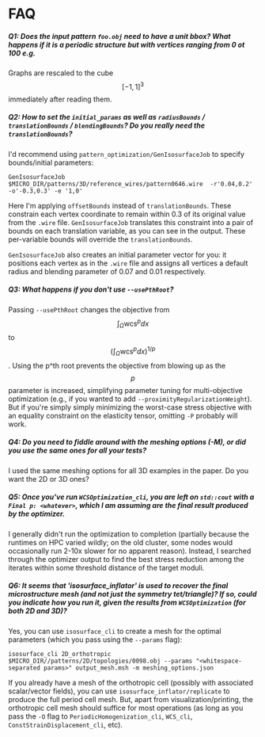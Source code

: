 FAQ
===

##### Q1: Does the input pattern `foo.obj` need to have a unit bbox? What happens if it is a periodic structure but with vertices ranging from 0 ot 100 e.g.

Graphs are rescaled to the cube $$[-1, 1]^3$$ immediately after reading them.

##### Q2: How to set the `initial_params` as well as `radiusBounds` / `translationBounds` / `blendingBounds`? Do you really need the `translationBounds`?

I'd recommend using `pattern_optimization/GenIsosurfaceJob` to specify bounds/initial parameters:

```
GenIsosurfaceJob $MICRO_DIR/patterns/3D/reference_wires/pattern0646.wire  -r'0.04,0.2' -o'-0.3,0.3' -e '1,0'
```

Here I'm applying `offsetBounds` instead of `translationBounds`. These constrain each vertex coordinate to remain within 0.3 of its original value from the `.wire` file.
`GenIsosurfaceJob` translates this constraint into a pair of bounds on each translation variable, as you can see in the output. These per-variable bounds will override the `translationBounds`.

`GenIsosurfaceJob` also creates an initial parameter vector for you: it positions each vertex as in the `.wire` file and assigns all vertices a default radius and blending parameter of 0.07 and 0.01 respectively.

##### Q3: What happens if you *don't* use `--usePthRoot`?

Passing `--usePthRoot` changes the objective from $$\int_\Omega \mathrm{wcs}^p dx$$ to $$(\int_\Omega \mathrm{wcs}^p dx)^{1/p}$$. Using the p^th root prevents the objective from blowing up as the $$p$$ parameter is increased, simplifying parameter tuning for multi-objective optimization (e.g., if you wanted to add `--proximityRegularizationWeight`). But if you're simply simply minimizing the worst-case stress objective with an equality constraint on the elasticity tensor, omitting `-P` probably will work.

##### Q4: Do you need to fiddle around with the meshing options (-M), or did you use the same ones for all your tests?

I used the same meshing options for all 3D examples in the paper. Do you want the 2D or 3D ones?

##### Q5: Once you've run `WCSOptimization_cli`, you are left on `std::cout` with a `Final p: <whatever>`, which I am assuming are the final result produced by the optimizer.

I generally didn't run the optimization to completion (partially because the runtimes on HPC varied wildly; on the old cluster, some nodes would occasionally run 2-10x slower for no apparent reason). Instead, I searched through the optimizer output to find the best stress reduction among the iterates within some threshold distance of the target moduli.

##### Q6: It seems that 'isosurface_inflator' is used to recover the final microstructure mesh (and not just the symmetry tet/triangle)? If so, could you indicate how you run it, given the results from `WCSOptimization` (for both 2D and 3D)?

Yes, you can use `isosurface_cli` to create a mesh for the optimal parameters (which you pass using the `--params` flag):

```
isosurface_cli 2D_orthotropic $MICRO_DIR//patterns/2D/topologies/0098.obj --params "<whitespace-separated params>" output_mesh.msh -m meshing_options.json
```

If you already have a mesh of the orthotropic cell (possibly with associated scalar/vector fields), you can use `isosurface_inflator/replicate` to produce the full period cell mesh. But, apart from visualization/printing, the orthotropic cell mesh should suffice for most operations (as long as you pass the `-O` flag to `PeriodicHomogenization_cli`, `WCS_cli`, `ConstStrainDisplacement_cli`, etc).